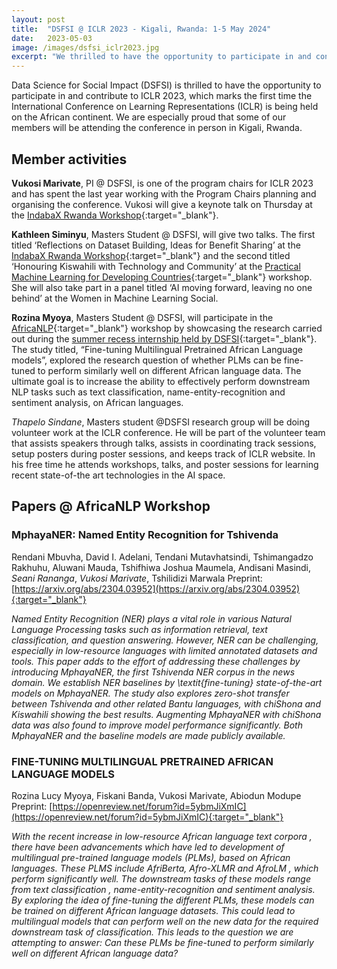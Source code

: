 ```yaml
---
layout: post
title:  "DSFSI @ ICLR 2023 - Kigali, Rwanda: 1-5 May 2024"
date:   2023-05-03
image: /images/dsfsi_iclr2023.jpg
excerpt: "We thrilled to have the opportunity to participate in and contribute to ICLR 2023 in Kigali"
---
```


Data Science for Social Impact (DSFSI) is thrilled to have the opportunity to participate in and contribute to ICLR 2023, which marks the first time the International Conference on Learning Representations (ICLR) is being held on the African continent. We are especially proud that some of our members will be attending the conference in person in Kigali, Rwanda.

## Member activities 

**Vukosi Marivate**, PI @ DSFSI, is one of the program chairs for ICLR 2023 and has spent the last year working with the Program Chairs planning and organising the conference. Vukosi will give a keynote talk on Thursday at the [IndabaX Rwanda Workshop](https://indabaxrwanda.github.io/){:target="_blank"}.

**Kathleen Siminyu**, Masters Student @ DSFSI, will give two talks. The first titled ‘Reflections on Dataset Building, Ideas for Benefit Sharing’ at the [IndabaX Rwanda Workshop](https://indabaxrwanda.github.io/){:target="_blank"} and the second titled ‘Honouring Kiswahili with Technology and Community’ at the [Practical Machine Learning for Developing Countries](https://pml4dc.github.io/iclr2023/){:target="_blank"} workshop. She will also take part in a panel titled ‘AI moving forward, leaving no one behind’ at the Women in Machine Learning Social. 

**Rozina Myoya**, Masters Student @ DSFSI, will participate in the [AfricaNLP](https://sites.google.com/view/africanlp2023/home){:target="_blank"} workshop by showcasing the research carried out during the [summer recess internship held by DSFSI](https://dsfsi.github.io/blog/Fiskani-Rozina-internship/){:target="_blank"}. The study titled, “Fine-tuning Multilingual Pretrained African Language models”, explored the research question of whether  PLMs can be fine-tuned to perform similarly well on different African language data. The ultimate goal is to increase the ability to effectively perform downstream NLP tasks such as text classification, name-entity-recognition and sentiment analysis, on African languages. 

*Thapelo Sindane*, Masters student @DSFSI research group will be doing volunteer work at the ICLR conference. He will be part of the volunteer team that assists speakers through talks,  assists  in coordinating track sessions, setup posters during poster sessions, and keeps track of ICLR website.  In his free time he attends workshops, talks, and poster sessions for learning recent state-of-the art technologies in the AI space.

## Papers @ AfricaNLP Workshop

### MphayaNER: Named Entity Recognition for Tshivenda
Rendani Mbuvha, David I. Adelani, Tendani Mutavhatsindi, Tshimangadzo Rakhuhu, Aluwani Mauda, Tshifhiwa Joshua Maumela, Andisani Masindi, *Seani Rananga*, *Vukosi Marivate*, Tshilidizi Marwala
Preprint: [https://arxiv.org/abs/2304.03952](https://arxiv.org/abs/2304.03952){:target="_blank"}

*Named Entity Recognition (NER) plays a vital role in various Natural Language Processing tasks such as information retrieval, text classification, and question answering. However, NER can be challenging, especially in low-resource languages with limited annotated datasets and tools. This paper adds to the effort of addressing these challenges by introducing MphayaNER, the first Tshivenda NER corpus in the news domain. We establish NER baselines by \textit{fine-tuning} state-of-the-art models on MphayaNER. The study also explores zero-shot transfer between Tshivenda and other related Bantu languages, with chiShona and Kiswahili showing the best results. Augmenting MphayaNER with chiShona data was also found to improve model performance significantly. Both MphayaNER and the baseline models are made publicly available.*

### FINE-TUNING MULTILINGUAL PRETRAINED AFRICAN LANGUAGE MODELS
Rozina Lucy Myoya, Fiskani Banda, Vukosi Marivate, Abiodun Modupe
Preprint: [https://openreview.net/forum?id=5ybmJiXmIC](https://openreview.net/forum?id=5ybmJiXmIC){:target="_blank"}

*With the recent increase in low-resource African language text corpora , there have been advancements which have led to development of multilingual pre-trained language models (PLMs), based on African languages. These PLMS include AfriBerta, Afro-XLMR and AfroLM  ,  which perform significantly well. The downstream tasks of these models range from text classification , name-entity-recognition and sentiment analysis. By exploring the idea of fine-tuning the different PLMs, these models can be trained on different African language datasets. This could lead to multilingual models that can perform well on the new data for the  required downstream task of classification. This leads to the question we are attempting to answer: Can these PLMs be fine-tuned to perform similarly well on different African language data?*
